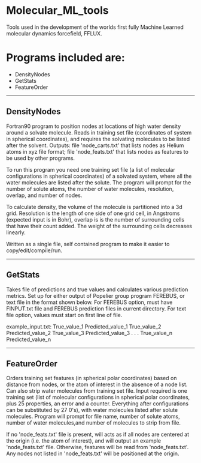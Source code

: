 # Molecular_ML_tools
Tools used in the development of the worlds first fully Machine Learned molecular dynamics forcefield, FFLUX. 

# Programs included are:
-  DensityNodes
-  GetStats
-  FeatureOrder


---------------------------------------------------------------------------------------
DensityNodes
---------------------------------------------------------------------------------------
Fortran90 program to position nodes at locations of high water density around a solvate molecule. Reads in training set file (coordinates of system in spherical coordinates), and requires the solvating molecules to be listed after the solvent. Outputs: file 'node_carts.txt' that lists nodes as Helium atoms in xyz file format; file 'node_feats.txt' that lists nodes as features to be used by other programs.

To run this program you need one training set file (a list of molecular configurations in spherical coordinates) of a solvated system, where all the water molecules are listed after the solute. The program will prompt for the number of solute atoms, the number of water molecules, resolution, overlap, and number of nodes.

To calculate density, the volume of the molecule is partitioned into a 3d grid. Resolution is the length of one side of one grid cell, in Angstroms (expected input is in Bohr), overlap is is the number of surrounding cells that have their count added. The weight of the surrounding cells decreases linearly.

Written as a single file, self contained program to make it easier to copy/edit/compile/run.

---------------------------------------------------------------------------------------
GetStats
---------------------------------------------------------------------------------------
Takes file of predictions and true values and calculates various prediction metrics. Set up for either output of Popelier group program FEREBUS, or text file in the format shown below. For FEREBUS option, must have FINPUT.txt file and FEREBUS prediction files in current directory. For text file option, values must start on first line of file.

example_input.txt: True_value_1 Predicted_value_1 True_value_2 Predicted_value_2 True_value_3 Predicted_value_3 . . . True_value_n Predicted_value_n

---------------------------------------------------------------------------------------
FeatureOrder
---------------------------------------------------------------------------------------
Orders training set features (in spherical polar coordinates) based on distance from nodes, or the atom of interest in the absence of a node list. Can also strip water molecules from training set file. Input required is one training set (list of molecular configurations in spherical polar coordinates, plus 25 properties, an error and a counter. Everything after configurations can be substituted by 27 0's), with water molecules listed after solute molecules. Program will prompt for file name, number of solute atoms, number of water molecules,and number of molecules to strip from file.

If no 'node_feats.txt' file is present, will acts as if all nodes are centered at the origin (i.e. the atom of interest), and will output an example 'node_feats.txt' file. Otherwise, features will be read from 'node_feats.txt'. Any nodes not listed in 'node_feats.txt' will be positioned at the origin.

